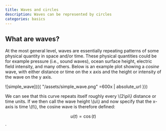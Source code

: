 ```yaml
---
title: Waves and circles
description: Waves can be represented by circles
categories: basics
---
```


<script type="text/javascript" async
  src="https://cdn.mathjax.org/mathjax/latest/MathJax.js?config=TeX-MML-AM_CHTML">
</script>

## What are waves?

At the most general level, waves are essentially repeating patterns of some physical quantity in space and/or time. These physical quantities could be for example pressure (i.e., sound waves), ocean surface height, electric field intensity, and many others. Below is an example plot showing a *cosine* wave, with either distance or time on the x axis and the height or intensity of the wave on the y axis.

![simple_wave]({{ "/assets/simple_wave.png" =600x | absolute_url }})

We can see that this curve repeats itself roughly every \\(2\pi\\) distance or time units. If we then call the wave height \\(u\\) and now specify that the x-axis is time \\(t\\), the cosine wave is therefore defined:

$$ u(t) = \cos(t)$$.
